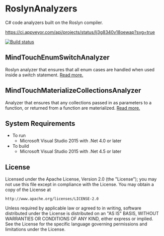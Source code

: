 RoslynAnalyzers
===============

C# code analyzers built on the Roslyn compiler.

https://ci.appveyor.com/api/projects/status/lj3g8340v18oewap?svg=true

[![Build status](https://ci.appveyor.com/api/projects/status/lj3g8340v18oewap?svg=true)](https://ci.appveyor.com/project/yurigorokhov/roslynanalyzers)

MindTouchEnumSwitchAnalyzer
---------------------------

Roslyn analyzer that ensures that all enum cases are handled when used inside a switch statement. [Read more.](MindTouchEnumSwitchAnalyzer/MindTouchEnumSwitchAnalyzer/README.md)

MindTouchMaterializeCollectionsAnalyzer
---------------------------------------

Analyzer that ensures that any collections passed in as parameters to a function, or returned from a function are materialized. [Read more.](MindTouchMaterializeCollectionsAnalyzer/MindTouchMaterializeCollectionsAnalyzer/README.md)

System Requirements
-------------------

-	To run
	-	Microsoft Visual Studio 2015 with .Net 4.0 or later
-	To build
	-	Microsoft Visual Studio 2015 with .Net 4.5 or later

License
-------

Licensed under the Apache License, Version 2.0 (the "License"); you may not use this file except in compliance with the License. You may obtain a copy of the License at

```
http://www.apache.org/licenses/LICENSE-2.0
```

Unless required by applicable law or agreed to in writing, software distributed under the License is distributed on an "AS IS" BASIS, WITHOUT WARRANTIES OR CONDITIONS OF ANY KIND, either express or implied. See the License for the specific language governing permissions and limitations under the License.
